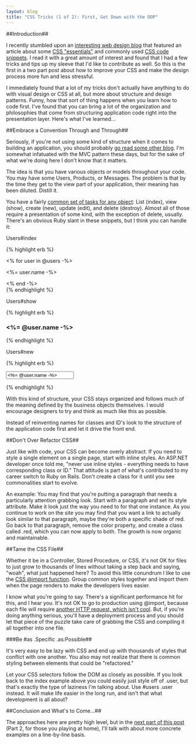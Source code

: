 ```yaml
---
layout: blog
title: "CSS Tricks (1 of 2): First, Get Down with the OOP"
---
```


##Introduction##

I recently stumbled upon an [interesting web design blog][1] that featured an article about some [CSS "essentials"][2] and commonly used [CSS code snippets][3]. I read it with a great amount of interest and found that I had a few tricks and tips up my sleeve that I'd like to contribute as well. So this is the first in a two part post about how to improve your CSS and make the design process more fun and less stressful.

I immediately found that a lot of my tricks don't actually have anything to do with visual design or CSS at all, but more about structure and design patterns. Funny, how that sort of thing happens when you learn how to code first. I've found that you can bring a lot of the organization and philosophies that come from structuring application code right into the presentation layer. Here's what I've learned...

##Embrace a Convention Through and Through##

Seriously, if you're not using some kind of structure when it comes to building an application, you should probably [go read some other blog][4]. I'm somewhat infatuated with the MVC pattern these days, but for the sake of what we're doing here I don't know that it matters.

The idea is that you have various objects or models throughout your code. You may have some Users, Products, or Messages. The problem is that by the time they get to the view part of your application, their meaning has been diluted. Distill it.

You have a fairly [common set of tasks for any object][5]: List (index), view (show), create (new), update (edit), and delete (destroy). Almost all of those require a presentation of some kind, with the exception of delete, usually. There's an obvious Ruby slant in these snippets, but I think you can handle it:

Users#index

{% highlight erb %}
<div id="users"><!-- Derive this from the controller -->
  <% for user in @users -%>
  <div class="user">
    <p><%= user.name -%></p>
  </div>
  <% end -%>
</div>
{% endhighlight %}

Users#show

{% highlight erb %}
<div id="user">
  <h3><%= @user.name -%></h3>
</div>
{% endhighlight %}

Users#new

{% highlight erb %}
<div id="user">
  <form><!-- Key off this in the CSS (i.e. #user form input) -->
    <input type="text" value="<%= @user.name -%>" />
  </form>
</div>
{% endhighlight %}

With this kind of structure, your CSS stays organized and follows much of the meaning defined by the business objects themselves. I would encourage designers to try and think as much like this as possible.

Instead of reinventing names for classes and ID's look to the structure of the application code first and let it drive the front end.

##Don't Over Refactor CSS##

Just like with code, your CSS can become overly abstract. If you need to style a single element on a single page, start with inline styles. An ASP.NET developer once told me, "never use inline styles - everything needs to have corresponding class or ID." That attitude is part of what's contributed to my career switch to Ruby on Rails. Don't create a class for it until you see commonalities start to evolve.

An example: You may find that you're putting a paragraph that needs a particularly attention grabbing look. Start with a paragraph and set its style attribute. Make it look just the way you need to for that one instance. As you continue to work on the site you may find that you want a link to actually look similar to that paragraph, maybe they're both a specific shade of red. Go back to that paragraph, remove the color property, and create a class called .red, which you can now apply to both. The growth is now organic and maintainable.

##Tame the CSS File##

Whether it be in a Controller, Stored Procedure, or CSS, it's not OK for files to just grow to thousands of lines without taking a step back and saying, "woah", what just happened here? To avoid this little conundrum I like to use the [CSS @import function][6]. Group common styles together and import them when the page renders to make the developers lives easier.

I know what you're going to say. There's a significant performance hit for this, and I hear you. It's not OK to go to production using @import, because each file will require [another HTTP request, which isn't cool][7]. But, if you're doing anything serious, you'll have a deployment process and you should let that piece of the puzzle take care of grabbing the CSS and compiling it all together into one file.

###Be #as .Specific .as:Possible##

It's very easy to be lazy with CSS and end up with thousands of styles that conflict with one another. You also may not realize that there is common styling between elements that could be "refactored."

Let your CSS selectors follow the DOM as closely as possible. If you look back to the index example above you could easily just style off of .user, but that's exactly the type of laziness I'm talking about. Use #users .user instead. It will make life easier in the long run, and isn't that what development is all about?

##Conclusion and What's to Come...##

The approaches here are pretty high level, but in the [next part of this post][8] (Part 2, for those you playing at home), I'll talk with about more concrete examples on a line-by-line basis.

[1]: http://www.evoart.info/
[2]: http://www.evoart.info/10-essential-considerations-when-designing-a-website
[3]: http://www.evoart.info/7-essential-css-code-snippets
[4]: http://failblog.org
[5]: http://en.wikipedia.org/wiki/Create,_read,_update_and_delete
[6]: http://www.cssnewbie.com/css-import-rule
[7]: http://developer.yahoo.com/performance/rules.html
[8]: /2008/11/19/css-tricks-2-of-2-using-rails-to-manage-styles.html
